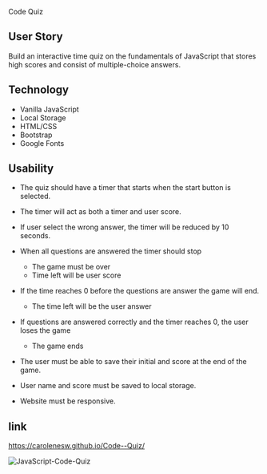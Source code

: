 
Code Quiz

## User Story 

Build an interactive time quiz on the fundamentals of JavaScript that stores high scores and consist of multiple-choice answers.

## Technology

- Vanilla JavaScript
- Local Storage 
- HTML/CSS
- Bootstrap
- Google Fonts  

## Usability

- The quiz should have a timer that starts when the start button is selected. 
- The timer will act as both a timer and user score. 
- If user select the wrong answer, the timer will be reduced by 10 seconds.
- When all questions are answered the timer should stop
    - The game must be over
    - Time left will be user score

- If the time reaches 0 before the questions are answer the game will end.
    - The time left will be the user answer
- If questions are answered correctly and the timer reaches 0, the user loses the game
    - The game ends

- The user must be able to save their initial and score at the end of the game.
- User name and score must be saved to local storage.  
- Website must be responsive. 


## link

https://carolenesw.github.io/Code--Quiz/

![JavaScript-Code-Quiz](code-quiz.png)





